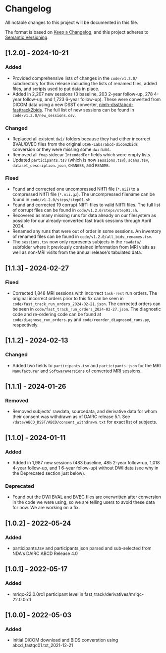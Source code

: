 # Changelog

All notable changes to this project will be documented in this file.

The format is based on [Keep a Changelog](https://keepachangelog.com/en/1.0.0/), and this project adheres to [Semantic Versioning](https://semver.org/spec/v2.0.0.html).

## [1.2.0] - 2024-10-21

### Added

- Provided comprehensive lists of changes in the `code/v1.2.0/` subdirectory for this release including the lists of renamed files, added files, and scripts used to put data in place.
- Added in 2,207 new sessions (3 baseline, 203 2-year follow-up, 278 4-year follow-up, and 1,723 6-year follow-up). These were converted from DICOM data using a new DSST converter, [nimh-dsst/abcd-fasttrack2bids](https://github.com/nimh-dsst/abcd-fasttrack2bids). The full list of new sessions can be found in `code/v1.2.0/new_sessions.csv`.

### Changed

- Replaced all existent `dwi/` folders because they had either incorrect BVAL/BVEC files from the original `DCAN-Labs/abcd-dicom2bids` conversion or they were missing some `dwi` runs.
- Removed all `fmap` sidecar `IntendedFor` fields which were empty lists.
- Updated `participants.tsv` (which is now `sessions.tsv`), `scans.tsv`, `dataset_description.json`, `CHANGES`, and `README`.

### Fixed

- Found and corrected one uncompressed NIfTI file (`*.nii`) to a compressed NIfTI file (`*.nii.gz`). The uncompressed filename can be found in `code/v1.2.0/steps/step01.sh`.
- Found and corrected 19 corrupt NIfTI files to valid NIfTI files. The full list of corrupt files can be found in `code/v1.2.0/steps/step01.sh`.
- Recovered as many missing runs for data already on our filesystem as possible for our already-converted fast track sessions through April 2024.
- Renamed any runs that were out of order in some sessions. An inventory of renamed files can be found in `code/v1.2.0/all_bids_renames.tsv`.
- The `sessions.tsv` now only represents subjects in the `rawdata/` subfolder where it previously contained information from MRI visits as well as non-MRI visits from the annual release's tabulated data.

## [1.1.3] - 2024-02-27

### Fixed

- Corrected 1,848 MRI sessions with incorrect `task-rest` run orders. The original incorrect orders prior to this fix can be seen in `code/fast_track_run_orders_2024-02-21.json`. The corrected orders can be seen in `code/fast_track_run_orders_2024-02-27.json`. The diagnostic code and re-ordering code can be found at `code/diagnose_run_orders.py` and `code/reorder_diagnosed_runs.py`, respectively.

## [1.1.2] - 2024-02-13

### Changed

- Added two fields to `participants.tsv` and `participants.json` for the MRI `Manufacturer` and `SoftwareVersions` of converted MRI sessions.

## [1.1.1] - 2024-01-26

### Removed

- Removed subjects' rawdata, sourcedata, and derivative data for whom their consent was withdrawn as of DAIRC release 5.1. See `/data/ABCD_DSST/ABCD/consent_withdrawn.txt` for exact list of subjects.

## [1.1.0] - 2024-01-11

### Added

- Added in 1,987 new sessions (483 baseline, 485 2-year follow-up, 1,018 4-year follow-up, and 1 6-year follow-up) without DWI data (see why in the Deprecated section just below).

### Deprecated

- Found out the DWI BVAL and BVEC files are overwritten after conversion in the code we were using, so we are telling users to avoid these data for now. We are working on a fix.

## [1.0.2] - 2022-05-24

### Added

- participants.tsv and participants.json parsed and sub-selected from NDA's DAIRC ABCD Release 4.0

## [1.0.1] - 2022-05-17

### Added

- mriqc-22.0.0rc1 participant level in fast_track/derivatives/mriqc-22.0.0rc1

## [1.0.0] - 2022-05-03

### Added

- Initial DICOM download and BIDS converstion using abcd_fastqc01.txt_2021-12-21
